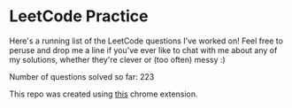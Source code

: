 # LeetCode Practice

Here's a running list of the LeetCode questions I've worked on! Feel free to peruse and drop me a line if you've ever like to chat with me about any of my solutions, whether they're clever or (too often) messy :)

Number of questions solved so far: 223

This repo was created using [this](https://github.com/QasimWani/LeetHub) chrome extension.
